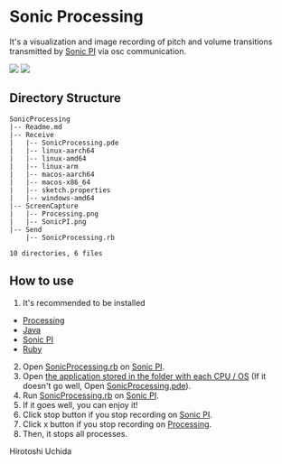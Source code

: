 # Sonic Processing

It's a visualization and image recording of pitch and volume transitions transmitted by [Sonic PI](https://sonic-pi.net/) via osc communication.

![](https://uchida16104.github.io/SYNTHEGRATION/SonicProcessing/ScreenCapture/Processing.png)
![](https://uchida16104.github.io/SYNTHEGRATION/SonicProcessing/ScreenCapture/SonicPI.png)

## Directory Structure
```
SonicProcessing
|-- Readme.md
|-- Receive
|   |-- SonicProcessing.pde
|   |-- linux-aarch64
|   |-- linux-amd64
|   |-- linux-arm
|   |-- macos-aarch64
|   |-- macos-x86_64
|   |-- sketch.properties
|   |-- windows-amd64
|-- ScreenCapture
|   |-- Processing.png
|   |-- SonicPI.png
|-- Send
    |-- SonicProcessing.rb

10 directories, 6 files
```

## How to use
1. It's recommended to be installed
* [Processing](https://processing.org/download)
* [Java](https://www.java.com/download/)
* [Sonic PI](https://sonic-pi.net/)
* [Ruby](https://www.ruby-lang.org/)
2. Open [SonicProcessing.rb](https://uchida16104.github.io/SYNTHEGRATION/SonicProcessing/Send/SonicProcessing.rb) on [Sonic PI](https://sonic-pi.net/).
3. Open [the application stored in the folder with each CPU / OS](https://github.com/Uchida16104/SYNTHEGRATION/releases/tag/SonicProcessing) (If it doesn't go well, Open [SonicProcessing.pde](https://uchida16104.github.io/SYNTHEGRATION/SonicProcessing/Receive/SonicProcessing.pde)).
4. Run [SonicProcessing.rb](https://uchida16104.github.io/SYNTHEGRATION/SonicProcessing/Send/SonicProcessing.rb) on [Sonic PI](https://sonic-pi.net/).
5. If it goes well, you can enjoy it!
6. Click stop button if you stop recording on [Sonic PI](https://sonic-pi.net/).
7. Click x button if you stop recording on [Processing](https://processing.org/).
8. Then, it stops all processes.


Hirotoshi Uchida
